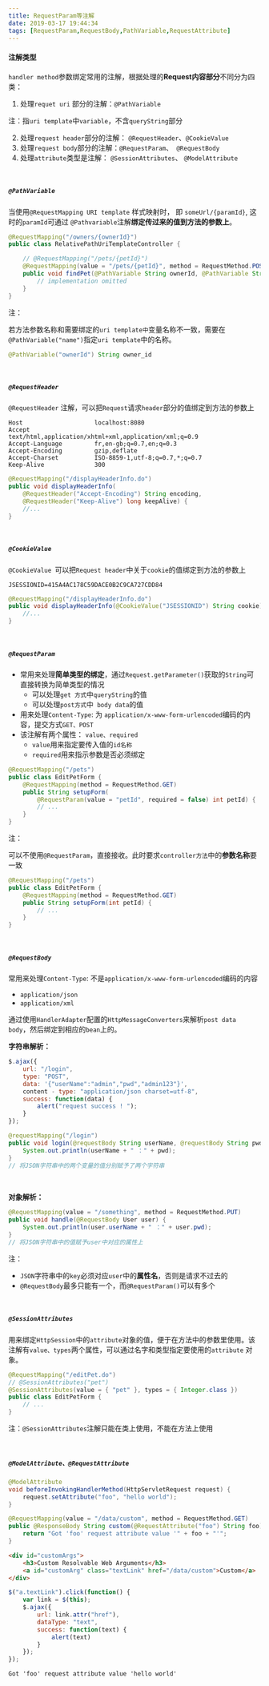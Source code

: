 ```yaml
---
title: RequestParam等注解
date: 2019-03-17 19:44:34
tags: [RequestParam,RequestBody,PathVariable,RequestAttribute]
---
```


#### 注解类型

`handler method`参数绑定常用的注解，根据处理的**Request内容部分**不同分为四类：

1. 处理`requet uri` 部分的注解：`@PathVariable` 

​	注：指`uri template`中`variable`，不含`queryString`部分

2. 处理`request header`部分的注解：   `@RequestHeader`、`@CookieValue` 
3. 处理`request body`部分的注解：`@RequestParam`、` @RequestBody` 
4. 处理`attribute`类型是注解： `@SessionAttributes`、 `@ModelAttribute` 

<!--more-->

<br/>

##### `@PathVariable`

当使用`@RequestMapping URI template` 样式映射时， 即 `someUrl/{paramId}`, 这时的`paramId`可通过 `@Pathvariable`注解**绑定传过来的值到方法的参数上**。

```java
@RequestMapping("/owners/{ownerId}")
public class RelativePathUriTemplateController {

    // @RequestMapping("/pets/{petId}")
    @RequestMapping(value = "/pets/{petId}", method = RequestMethod.POST)
    public void findPet(@PathVariable String ownerId, @PathVariable String petId) {
        // implementation omitted
    }
}
```

注：

若方法参数名称和需要绑定的`uri template中`变量名称不一致，需要在`@PathVariable("name")`指定`uri template`中的名称。

```java
@PathVariable("ownerId") String owner_id
```

<br/>



##### `@RequestHeader`

`@RequestHeader` 注解，可以把`Request`请求`header`部分的值绑定到方法的参数上

```http
Host                    localhost:8080
Accept                  text/html,application/xhtml+xml,application/xml;q=0.9
Accept-Language         fr,en-gb;q=0.7,en;q=0.3
Accept-Encoding         gzip,deflate
Accept-Charset          ISO-8859-1,utf-8;q=0.7,*;q=0.7
Keep-Alive              300
```

```java
@RequestMapping("/displayHeaderInfo.do")
public void displayHeaderInfo(
    @RequestHeader("Accept-Encoding") String encoding,
    @RequestHeader("Keep-Alive") long keepAlive) {
    //...
}
```

<br/>



##### `@CookieValue` 

`@CookieValue `可以把`Request header`中关于`cookie`的值绑定到方法的参数上

```http
JSESSIONID=415A4AC178C59DACE0B2C9CA727CDD84
```

```java
@RequestMapping("/displayHeaderInfo.do")
public void displayHeaderInfo(@CookieValue("JSESSIONID") String cookie) {
    //...
}
```

<br/>



##### `@RequestParam` 

- 常用来处理**简单类型的绑定**，通过`Request.getParameter()`获取的`String`可直接转换为简单类型的情况
  - 可以处理`get 方式`中`queryString`的值
  - 可以处理`post方式`中` body data`的值
- 用来处理`Content-Type`: 为 `application/x-www-form-urlencoded`编码的内容，提交方式`GET、POST` 
- 该注解有两个属性： `value、required` 
  - `value`用来指定要传入值的`id名称` 
  - `required`用来指示参数是否必须绑定

```java
@RequestMapping("/pets")
public class EditPetForm {
    @RequestMapping(method = RequestMethod.GET)
    public String setupForm(
        @RequestParam(value = "petId", required = false) int petId) {
        // ...
    }
}
```

注：

可以不使用`@RequestParam`，直接接收。此时要求`controller方法`中的**参数名称**要一致

```java
@RequestMapping("/pets")
public class EditPetForm {
    @RequestMapping(method = RequestMethod.GET)
    public String setupForm(int petId) {
        // ...
    }
}
```

<br/>



##### `@RequestBody` 

常用来处理`Content-Type`: 不是`application/x-www-form-urlencoded`编码的内容

- `application/json` 
- `application/xml` 

通过使用`HandlerAdapter`配置的`HttpMessageConverters`来解析`post data body`，然后绑定到相应的`bean`上的。

**字符串解析：** 

```javascript
$.ajax({
    url: "/login",
    type: "POST",
    data: '{"userName":"admin","pwd","admin123"}',
    content - type: "application/json charset=utf-8",
    success: function(data) {
        alert("request success ! ");
    }
});
```

```java
@requestMapping("/login")
public void login(@requestBody String userName, @requestBody String pwd) {
    System.out.println(userName + " ：" + pwd);
}
// 将JSON字符串中的两个变量的值分别赋予了两个字符串
```

<br/>



**对象解析：**

```java
@RequestMapping(value = "/something", method = RequestMethod.PUT)
public void handle(@RequestBody User user) {
    System.out.println(user.userName + " ：" + user.pwd);
}
// 将JSON字符串中的值赋予user中对应的属性上
```

注：

- `JSON`字符串中的`key`必须对应`user`中的**属性名**，否则是请求不过去的
- `@RequestBody`最多只能有一个，而`@RequestParam()`可以有多个

<br/>



##### `@SessionAttributes `

用来绑定`HttpSession`中的`attribute`对象的值，便于在方法中的参数里使用。该注解有`value、types`两个属性，可以通过名字和类型指定要使用的`attribute` 对象。

```java
@RequestMapping("/editPet.do")
// @SessionAttributes("pet")
@SessionAttributes(value = { "pet" }, types = { Integer.class })
public class EditPetForm {
    // ...
}
```

注：`@SessionAttributes`注解只能在类上使用，不能在方法上使用

<br/>



##### `@ModelAttribute、@RequestAttribute`

```java
@ModelAttribute
void beforeInvokingHandlerMethod(HttpServletRequest request) {
    request.setAttribute("foo", "hello world");
}

@RequestMapping(value = "/data/custom", method = RequestMethod.GET)
public @ResponseBody String custom(@RequestAttribute("foo") String foo) {
    return "Got 'foo' request attribute value '" + foo + "'";
}
```

```html
<div id="customArgs">
    <h3>Custom Resolvable Web Arguments</h3>
    <a id="customArg" class="textLink" href="/data/custom">Custom</a>
</div>
```

```javascript
$("a.textLink").click(function() {
    var link = $(this);
    $.ajax({
        url: link.attr("href"),
        dataType: "text",
        success: function(text) {
            alert(text)
        }
    });
});
```

```
Got 'foo' request attribute value 'hello world'
```

<br/>

